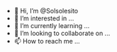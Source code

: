 - 👋 Hi, I’m @Solsolesito
- 👀 I’m interested in ...
- 🌱 I’m currently learning ...
- 💞️ I’m looking to collaborate on ...
- 📫 How to reach me ...

<!---
Solsolesito/Solsolesito is a ✨ special ✨ repository because its `README.md` (this file) appears on your GitHub profile.
You can click the Preview link to take a look at your changes.
--->
